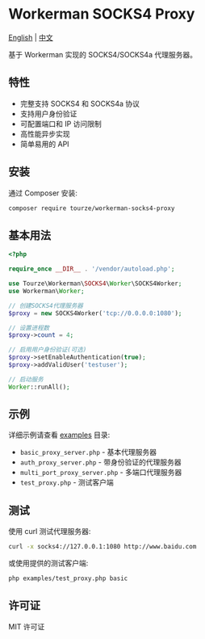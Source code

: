 # Workerman SOCKS4 Proxy

[English](README.md) | [中文](README.zh-CN.md)

基于 Workerman 实现的 SOCKS4/SOCKS4a 代理服务器。

## 特性

- 完整支持 SOCKS4 和 SOCKS4a 协议
- 支持用户身份验证
- 可配置端口和 IP 访问限制
- 高性能异步实现
- 简单易用的 API

## 安装

通过 Composer 安装:

```bash
composer require tourze/workerman-socks4-proxy
```

## 基本用法

```php
<?php

require_once __DIR__ . '/vendor/autoload.php';

use Tourze\Workerman\SOCKS4\Worker\SOCKS4Worker;
use Workerman\Worker;

// 创建SOCKS4代理服务器
$proxy = new SOCKS4Worker('tcp://0.0.0.0:1080');

// 设置进程数
$proxy->count = 4;

// 启用用户身份验证(可选)
$proxy->setEnableAuthentication(true);
$proxy->addValidUser('testuser');

// 启动服务
Worker::runAll();
```

## 示例

详细示例请查看 [examples](./examples) 目录:

- `basic_proxy_server.php` - 基本代理服务器
- `auth_proxy_server.php` - 带身份验证的代理服务器
- `multi_port_proxy_server.php` - 多端口代理服务器
- `test_proxy.php` - 测试客户端

## 测试

使用 curl 测试代理服务器:

```bash
curl -x socks4://127.0.0.1:1080 http://www.baidu.com
```

或使用提供的测试客户端:

```bash
php examples/test_proxy.php basic
```

## 许可证

MIT 许可证 